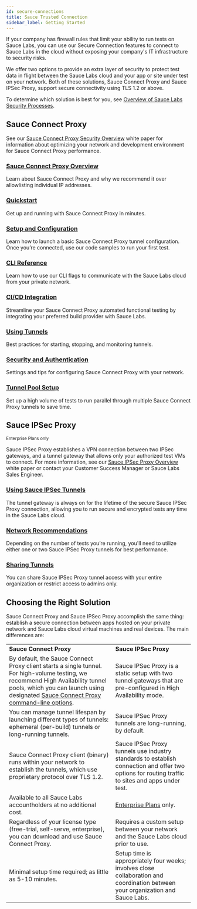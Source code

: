 ```yaml
---
id: secure-connections
title: Sauce Trusted Connection
sidebar_label: Getting Started
---
```


If your company has firewall rules that limit your ability to run tests on Sauce Labs, you can use our Secure Connection features to connect to Sauce Labs in the cloud without exposing your company's IT infrastructure to security risks.

We offer two options to provide an extra layer of security to protect test data in flight between the Sauce Labs cloud and your app or site under test on your network. Both of these solutions, Sauce Connect Proxy and Sauce IPSec Proxy, support secure connectivity using TLS 1.2 or above.

To determine which solution is best for you, see [Overview of Sauce Labs Security Processes](https://saucelabs.com/resources/white-papers/overview-of-sauce-labs-security-processes).

## Sauce Connect Proxy

See our [Sauce Connect Proxy Security Overview](https://saucelabs.com/resources/white-papers/sauce-connect-proxy-security-overview) white paper for information about optimizing your network and development environment for Sauce Connect Proxy performance.

<div className="box-wrapper" markdown="1">
<div className="box box1 card">
  <div className="container">
  <h3><a href="/secure-connections/sauce-connect-5">Sauce Connect Proxy Overview</a></h3>
  <p>Learn about Sauce Connect Proxy and why we recommend it over allowlisting individual IP addresses.</p>
  </div>
</div>
<div className="box box2 card">
  <div className="container">
  <h3><a href="/secure-connections/sauce-connect-5/quickstart/">Quickstart</a></h3>
  <p>Get up and running with Sauce Connect Proxy in minutes.</p>
  </div>
</div>
    <div className="box box3 card">
      <div className="container">
      <h3><a href="/secure-connections/sauce-connect-5/guides/overview">Setup and Configuration</a></h3>
      <p>Learn how to launch a basic Sauce Connect Proxy tunnel configuration. Once you’re connected, use our code samples to run your first test.</p>
      </div>
    </div>
    <div className="box box4 card">
      <div className="container">
      <h3><a href="/dev/cli/sauce-connect-5">CLI Reference</a></h3>
      <p>Learn how to use our CLI flags to communicate with the Sauce Labs cloud from your private network.</p>
      </div>
    </div>
    <div className="box box5 card">
      <div className="container">
      <h3><a href="/secure-connections/sauce-connect-5/guides/ci-cd-integration">CI/CD Integration</a></h3>
      <p>Streamline your Sauce Connect Proxy automated functional testing by integrating your preferred build provider with Sauce Labs.</p>
      </div>
    </div>
    <div className="box box6 card">
      <div className="container">
      <h3><a href="/secure-connections/sauce-connect/proxy-tunnels">Using Tunnels</a></h3>
      <p>Best practices for starting, stopping, and monitoring tunnels.</p>
      </div>
    </div>
    <div className="box box7 card">
      <div className="container">
      <h3><a href="/secure-connections/sauce-connect/security-authentication">Security and Authentication</a></h3>
      <p>Settings and tips for configuring Sauce Connect Proxy with your network.</p>
      </div>
    </div>
    <div className="box box8 card">
      <div className="container">
      <h3><a href="/secure-connections/sauce-connect-5/operation/tunnel-pool/">Tunnel Pool Setup</a></h3>
      <p>Set up a high volume of tests to run parallel through multiple Sauce Connect Proxy tunnels to save time.</p>
      </div>
    </div>
  </div>

## Sauce IPSec Proxy

<p><small><span className="sauceGreen">Enterprise Plans only</span></small></p>

Sauce IPSec Proxy establishes a VPN connection between two IPSec gateways, and a tunnel gateway that allows only your authorized test VMs to connect. For more information, see our [Sauce IPSec Proxy Overview](https://saucelabs.com/resources/white-papers/sauce-ipsec-proxy-overview) white paper or contact your Customer Success Manager or Sauce Labs Sales Engineer.

<div className="box-wrapper" markdown="1">

  <div className="box box1 card">
    <div className="container">
    <h3><a href="/secure-connections/ipsec-vpn">Using Sauce IPSec Tunnels</a></h3>
    <p>The tunnel gateway is always on for the lifetime of the secure Sauce IPSec Proxy connection, allowing you to run secure and encrypted tests any time in the Sauce Labs cloud.</p>
    </div>
  </div>

  <div className="box box2 card">
    <div className="container">
    <h3><a href="/secure-connections/ipsec-vpn#bandwidth-recommendations">Network Recommendations</a></h3>
    <p>Depending on the number of tests you’re running, you'll need to utilize either one or two Sauce IPSec Proxy tunnels for best performance.</p>
    </div>
  </div>

</div>

<div className="box boxwidebottom card">
  <div className="container">
  <h3><a href="/secure-connections/ipsec-vpn">Sharing Tunnels</a></h3>
  <p>You can share Sauce IPSec Proxy tunnel access with your entire organization or restrict access to admins only.</p>
  </div>
</div>

## Choosing the Right Solution

Sauce Connect Proxy and Sauce IPSec Proxy accomplish the same thing: establish a secure connection between apps hosted on your private network and Sauce Labs cloud virtual machines and real devices. The main differences are:

<table>
  <tr>
   <td><strong>Sauce Connect Proxy</strong></td>
   <td><strong>Sauce IPSec Proxy</strong></td>
  </tr>
  <tr>
   <td>By default, the Sauce Connect Proxy client starts a single tunnel. For high-volume testing, we recommend High Availability tunnel pools, which you can launch using designated <a href="/dev/cli/sauce-connect-proxy">Sauce Connect Proxy command-line options</a>.</td>
   <td>Sauce IPSec Proxy is a static setup with two tunnel gateways that are pre-configured in High Availability mode.</td>
  </tr>
  <tr>
   <td>You can manage tunnel lifespan by launching different types of tunnels: ephemeral (per-build) tunnels or long-running tunnels.</td>
   <td>Sauce IPSec Proxy tunnels are long-running, by default.</td>
  </tr>
  <tr>
   <td>Sauce Connect Proxy client (binary) runs within your network to establish the tunnels, which use proprietary protocol over TLS 1.2.</td>
   <td>Sauce IPSec Proxy tunnels use industry standards to establish connection and offer two options for routing traffic to sites and apps under test.</td>
  </tr>
  <tr>
   <td>Available to all Sauce Labs accountholders at no additional cost.</td>
   <td><a href="https://saucelabs.com/pricing">Enterprise Plans</a> only.</td>
  </tr>
  <tr>
   <td>Regardless of your license type (free-trial, self-serve, enterprise), you can download and use Sauce Connect Proxy.</td>
   <td>Requires a custom setup between your network and the Sauce Labs cloud prior to use.</td>
  </tr>
  <tr>
   <td>Minimal setup time required; as little as 5-10 minutes.</td>
   <td>Setup time is appropriately four weeks; involves close collaboration and coordination between your organization and Sauce Labs.</td>
  </tr>
</table>
